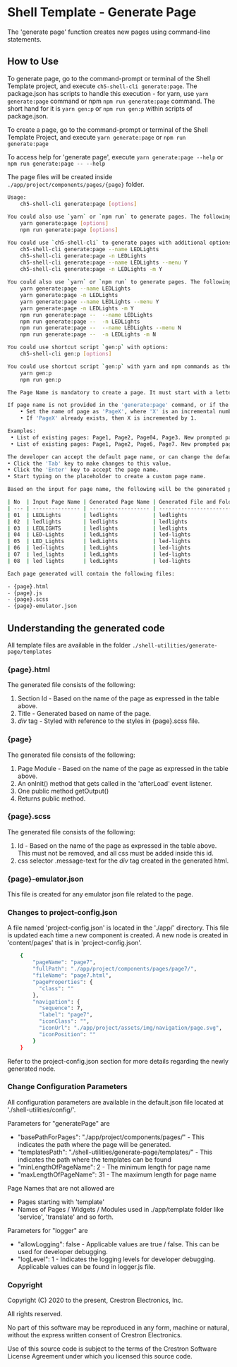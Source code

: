 # Shell Template - Generate Page

The 'generate page' function creates new pages using command-line statements.

## How to Use

To generate page, go to the command-prompt or terminal of the Shell Template project, and execute `ch5-shell-cli generate:page`.
The package.json has scripts to handle this execution - for yarn, use `yarn generate:page` command or npm  `npm run generate:page` command. The short hand for it is `yarn gen:p` or `npm run gen:p` within scripts of package.json.

To create a page, go to the command-prompt or terminal of the Shell Template Project, and execute `yarn generate:page` or `npm run generate:page`

To access help for 'generate page', execute `yarn generate:page --help` or `npm run generate:page -- --help`

The page files will be created inside `./app/project/components/pages/{page}` folder.

```bash
Usage:
    ch5-shell-cli generate:page [options]
    
You could also use `yarn` or `npm run` to generate pages. The following are the commands:
    yarn generate:page [options]
    npm run generate:page [options]

You could use `ch5-shell-cli` to generate pages with additional options. The following are some examples:
    ch5-shell-cli generate:page --name LEDLights
    ch5-shell-cli generate:page -n LEDLights
    ch5-shell-cli generate:page --name LEDLights --menu Y
    ch5-shell-cli generate:page -n LEDLights -m Y
    
You could also use `yarn` or `npm run` to generate pages. The following are the commands:
    yarn generate:page --name LEDLights
    yarn generate:page -n LEDLights
    yarn generate:page --name LEDLights --menu Y
    yarn generate:page -n LEDLights -m Y
    npm run generate:page --  --name LEDLights
    npm run generate:page --  -n LEDLights
    npm run generate:page --  --name LEDLights --menu N
    npm run generate:page --  -n LEDLights -m N

You could use shortcut script `gen:p` with options:
    ch5-shell-cli gen:p [options]

You could use shortcut script `gen:p` with yarn and npm commands as the following:
    yarn gen:p
    npm run gen:p

The Page Name is mandatory to create a page. It must start with a letter and can contain letters, hyphens, spaces, underscores and numbers.

If page name is not provided in the 'generate:page' command, or if the page name is incorrect, the developer will be prompted to enter a page name, and a default value for the page name will be displayed. This page name will be defaulted with the below business rules:
    • Set the name of page as 'PageX', where 'X' is an incremental number.
    • If 'PageX' already exists, then X is incremented by 1.

Examples:
 • List of existing pages: Page1, Page2, Page04, Page3. New prompted page name is Page4
 • List of existing pages: Page1, Page2, Page6, Page7. New prompted page name is Page3

The developer can accept the default page name, or can change the default page name as needed. The default is page name is displayed as a placeholder in the terminal window. Some additional features to modify default page name are:
• Click the 'Tab' key to make changes to this value.
• Click the 'Enter' key to accept the page name.
• Start typing on the placeholder to create a custom page name.

Based on the input for page name, the following will be the generated pages and file or folder names:

| No  | Input Page Name | Generated Page Name | Generated File and Folder Names |
| --- | --------------- | ------------------- | ------------------------------- |
| 01  | LEDLights       | ledlights           | ledlights                       |
| 02  | ledlights       | ledlights           | ledlights                       |
| 03  | LEDLIGHTS       | ledlights           | ledlights                       |
| 04  | LED-Lights      | ledLights           | led-lights                      |
| 05  | LED_Lights      | ledLights           | led-lights                      |
| 06  | led-lights      | ledLights           | led-lights                      |
| 07  | led_lights      | ledLights           | led-lights                      |
| 08  | led lights      | ledLights           | led-lights                      |

Each page generated will contain the following files:

- {page}.html
- {page}.js
- {page}.scss
- {page}-emulator.json

```

## Understanding the generated code

All template files are available in the folder `./shell-utilities/generate-page/templates`

### {page}.html

The generated file consists of the following:

1. Section Id - Based on the name of the page as expressed in the table above.
2. Title - Generated based on name of the page.
3. *div* tag - Styled with reference to the styles in {page}.scss file.

### {page}

The generated file consists of the following:

1. Page Module - Based on the name of the page as expressed in the table above.
2. An onInit() method that gets called in the 'afterLoad' event listener.
3. One public method getOutput()
4. Returns public method.

### {page}.scss

The generated file consists of the following:

1. Id - Based on the name of the page as expressed in the table above. This must not be removed, and all css must be added inside this id.
2. css selector .message-text for the *div* tag created in the generated html.

### {page}-emulator.json

This file is created for any emulator json file related to the page.

### Changes to project-config.json

A file named 'project-config.json' is located in the './app/' directory. This file is updated each time a new component is created. A new node is created in 'content/pages' that is in 'project-config.json'.

```bash
    {
        "pageName": "page7",
        "fullPath": "./app/project/components/pages/page7/",
        "fileName": "page7.html",
        "pageProperties": {
          "class": ""
        },
        "navigation": {
          "sequence": 7,
          "label": "page7",
          "iconClass": "",
          "iconUrl": "./app/project/assets/img/navigation/page.svg",
          "iconPosition": ""
        }
    }
```

Refer to the project-config.json section for more details regarding the newly generated node.

### Change Configuration Parameters

All configuration parameters are available in the default.json file located at './shell-utilities/config/'.

Parameters for "generatePage" are

- "basePathForPages": "./app/project/components/pages/" - This indicates the path where the page will be generated.
- "templatesPath": "./shell-utilities/generate-page/templates/" - This indicates the path where the templates can be found
- "minLengthOfPageName": 2 - The minimum length for page name
- "maxLengthOfPageName": 31 - The maximum length for page name

Page Names that are not allowed are

- Pages starting with 'template'
- Names of Pages / Widgets / Modules used in ./app/template folder like 'service', 'translate' and so forth.

Parameters for "logger" are

- "allowLogging": false - Applicable values are true / false. This can be used for developer debugging.
- "logLevel": 1 - Indicates the logging levels for developer debugging. Applicable values can be found in logger.js file.

### Copyright

Copyright (C) 2020 to the present, Crestron Electronics, Inc.

All rights reserved.

No part of this software may be reproduced in any form, machine
or natural, without the express written consent of Crestron Electronics.

Use of this source code is subject to the terms of the Crestron Software License Agreement
under which you licensed this source code.
